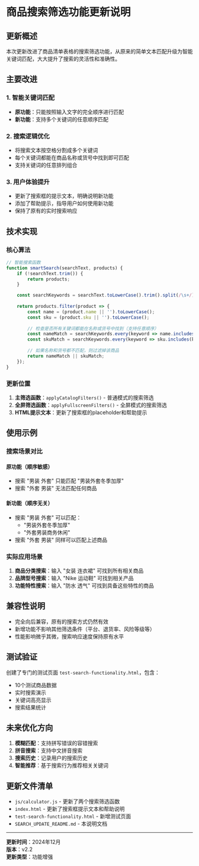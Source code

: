 # 商品搜索筛选功能更新说明

## 更新概述

本次更新改进了商品清单表格的搜索筛选功能，从原来的简单文本匹配升级为智能关键词匹配，大大提升了搜索的灵活性和准确性。

## 主要改进

### 1. 智能关键词匹配
- **原功能**：只能按照输入文字的完全顺序进行匹配
- **新功能**：支持多个关键词的任意顺序匹配

### 2. 搜索逻辑优化
- 将搜索文本按空格分割成多个关键词
- 每个关键词都能在商品名称或货号中找到即可匹配
- 支持关键词的任意排列组合

### 3. 用户体验提升
- 更新了搜索框的提示文本，明确说明新功能
- 添加了帮助提示，指导用户如何使用新功能
- 保持了原有的实时搜索响应

## 技术实现

### 核心算法
```javascript
// 智能搜索函数
function smartSearch(searchText, products) {
    if (!searchText.trim()) {
        return products;
    }

    const searchKeywords = searchText.toLowerCase().trim().split(/\s+/).filter(keyword => keyword.length > 0);
    
    return products.filter(product => {
        const name = (product.name || '').toLowerCase();
        const sku = (product.sku || '').toLowerCase();
        
        // 检查是否所有关键词都能在名称或货号中找到（支持任意顺序）
        const nameMatch = searchKeywords.every(keyword => name.includes(keyword));
        const skuMatch = searchKeywords.every(keyword => sku.includes(keyword));
        
        // 如果名称和货号都不匹配，则过滤掉该商品
        return nameMatch || skuMatch;
    });
}
```

### 更新位置
1. **主筛选函数**：`applyCatalogFilters()` - 普通模式的搜索筛选
2. **全屏筛选函数**：`applyFullscreenFilters()` - 全屏模式的搜索筛选
3. **HTML提示文本**：更新了搜索框的placeholder和帮助提示

## 使用示例

### 搜索场景对比

#### 原功能（顺序敏感）
- 搜索 "男装 外套" 只能匹配 "男装外套冬季加厚"
- 搜索 "外套 男装" 无法匹配任何商品

#### 新功能（顺序无关）
- 搜索 "男装 外套" 可以匹配：
  - "男装外套冬季加厚"
  - "外套男装商务休闲"
- 搜索 "外套 男装" 同样可以匹配上述商品

### 实际应用场景
1. **商品分类搜索**：输入 "女装 连衣裙" 可找到所有相关商品
2. **品牌型号搜索**：输入 "Nike 运动鞋" 可找到相关产品
3. **功能特性搜索**：输入 "防水 透气" 可找到具备这些特性的商品

## 兼容性说明

- 完全向后兼容，原有的搜索方式仍然有效
- 新增功能不影响其他筛选条件（平台、退货率、风险等级等）
- 性能影响微乎其微，搜索响应速度保持原有水平

## 测试验证

创建了专门的测试页面 `test-search-functionality.html`，包含：
- 10个测试商品数据
- 实时搜索演示
- 关键词高亮显示
- 搜索结果统计

## 未来优化方向

1. **模糊匹配**：支持拼写错误的容错搜索
2. **拼音搜索**：支持中文拼音搜索
3. **搜索历史**：记录用户的搜索历史
4. **智能推荐**：基于搜索行为推荐相关关键词

## 更新文件清单

- `js/calculator.js` - 更新了两个搜索筛选函数
- `index.html` - 更新了搜索框提示文本和帮助说明
- `test-search-functionality.html` - 新增测试页面
- `SEARCH_UPDATE_README.md` - 本说明文档

---

**更新时间**：2024年12月  
**版本**：v2.2  
**更新类型**：功能增强
